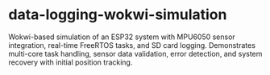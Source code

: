 # data-logging-wokwi-simulation
Wokwi-based simulation of an ESP32 system with MPU6050 sensor integration, real-time FreeRTOS tasks, and SD card logging. Demonstrates multi-core task handling, sensor data validation, error detection, and system recovery with initial position tracking.
